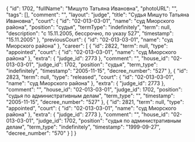 {
    "id": 1702,
    "fullName": "Мишуто Татьяна Ивановна",
    "photoURL": "",
    "tags": [],
    "comment": "",
    "layout": "judge",
    "title": "Судья Мишуто Татьяна Ивановна",
    "court": {
        "id": "02-013-03-01",
        "name": "суд Миорского района",
        "position": "судья",
        "termType": "indefinitely",
        "term": null,
        "description": "c 15.11.2005, бессрочно, по указу 527",
        "timestamp": "15.11.2005"
    },
    "previousCourt": {
        "id": "02-013-03-01",
        "name": "суд Миорского района"
    },
    "career": [
        {
            "id": 2822,
            "term": null,
            "type": "appointed",
            "court": {
                "id": "02-013-03-01",
                "name": "суд Миорского района"
            },
            "extra": {
                "judge_id": 2773
            },
            "comment": "",
            "house_id": "02-013-03-01",
            "judge_id": 1702,
            "position": "судья",
            "term_type": "indefinitely",
            "timestamp": "2005-11-15",
            "decree_number": "527"
        },
        {
            "id": 2823,
            "term": null,
            "type": "released",
            "court": {
                "id": "02-013-03-01",
                "name": "суд Миорского района"
            },
            "extra": {
                "judge_id": 2773
            },
            "comment": "",
            "house_id": "02-013-03-01",
            "judge_id": 1702,
            "position": "судья по административным делам",
            "term_type": "",
            "timestamp": "2005-11-15",
            "decree_number": "527"
        },
        {
            "id": 2821,
            "term": null,
            "type": "appointed",
            "court": {
                "id": "02-013-03-01",
                "name": "суд Миорского района"
            },
            "extra": {
                "judge_id": 2773
            },
            "comment": "",
            "house_id": "02-013-03-01",
            "judge_id": 1702,
            "position": "судья по административным делам",
            "term_type": "indefinitely",
            "timestamp": "1999-09-27",
            "decree_number": "570"
        }
    ]
}